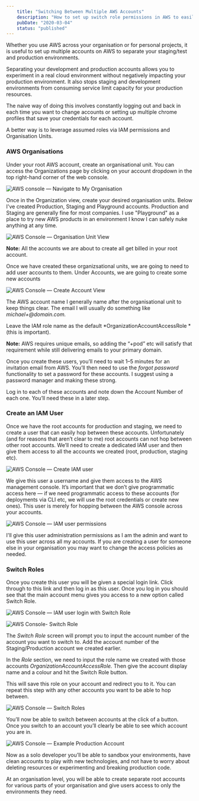 ```yaml
---
    title: "Switching Between Multiple AWS Accounts"
    description: "How to set up switch role permissions in AWS to easily move between accounts"
    pubDate: "2020-03-04"
    status: "published"
---
```

Whether you use AWS across your organisation or for personal projects, it is useful to set up multiple accounts on
AWS to separate your staging/test and production environments.

Separating your development and production accounts allows you to experiment in a real cloud environment without
negatively impacting your production environment. It also stops staging and development environments from consuming
service limit capacity for your production resources.

The naive way of doing this involves constantly logging out and back in each time you want to change accounts or
setting up multiple chrome profiles that save your credentials for each account.

A better way is to leverage assumed roles via IAM permissions and Organisation Units.


### AWS Organisations

Under your root AWS account, create an organisational unit. You can access the Organizations page by clicking on
your account dropdown in the top right-hand corner of the web console.

![AWS console — Navigate to My Organisation](https://cdn-images-1.medium.com/max/5312/1*wotQ528ngauzVHzx9LVP8g.png)

Once in the Organization view, create your desired organisation units. Below I've created Production, Staging and
Playground accounts. Production and Staging are generally fine for most companies. I use "Playground" as a place to
try new AWS products in an environment I know I can safely nuke anything at any time.

![AWS Console — Organisation Unit View](https://cdn-images-1.medium.com/max/4084/1*5kjJHMDp6to2vbwduQOuFg.png)

**Note:** All the accounts we are about to create all get billed in your root account.

Once we have created these organizsational units, we are going to need to add user accounts to them. Under Accounts,
we are going to create some new accounts

![AWS Console — Create Account View](https://cdn-images-1.medium.com/max/4148/1*-kgPDyVEvA7-hF-jN4kr0Q.png)

The AWS account name I generally name after the organisational unit to keep things clear. The email I will usually
do something like *michael+<environment>@domain.com.*

Leave the IAM role name as the default *OrganizationAccountAccessRole *(this is important).

**Note:** AWS requires unique emails, so adding the “+pod” etc will satisfy that requirement while still delivering
emails to your primary domain.

Once you create these users, you’ll need to wait 1–5 minutes for an invitation email from AWS. You’ll then need to
use the *forgot password* functionality to set a password for these accounts. I suggest using a password manager and
making these strong.

Log in to each of these accounts and note down the Account Number of each one. You’ll need these in a later step.

### Create an IAM User

Once we have the root accounts for production and staging, we need to create a user that can easily hop between
these accounts. Unfortunately (and for reasons that aren’t clear to me) root accounts can not hop between other root
accounts. We’ll need to create a dedicated IAM user and then give them access to all the accounts we created (root,
production, staging etc).

![AWS Console — Create IAM user](https://cdn-images-1.medium.com/max/4196/1*H4xsRc4e1HMGp2BZ38Txzw.png)

We give this user a username and give them access to the AWS management console. It’s important that we don’t give
programmatic access here — if we need programmatic access to these accounts (for deployments via CLI etc, we will
use the root credentials or create new ones). This user is merely for hopping between the AWS console across your
accounts.

![AWS Console — IAM user permissions](https://cdn-images-1.medium.com/max/4276/1*wJR-Qqz0VMXrmkZgdy6BqA.png)

I'll give this user administration permissions as I am the admin and want to use this user across all my accounts.
If you are creating a user for someone else in your organisation you may want to change the access policies as needed.

### Switch Roles

Once you create this user you will be given a special login link. Click through to this link and then log in as this
user. Once you log in you should see that the main account menu gives you access to a new option called Switch Role.

![AWS Console — IAM user login with Switch Role](https://cdn-images-1.medium.com/max/5888/1*F-wTXK0vdWEAC1-Xl6A94A.png)

![AWS Console- Switch Role](https://cdn-images-1.medium.com/max/5448/1*2PguwsfVzk9tbpfQlnBuYw.png)

The *Switch Role* screen will prompt you to input the account number of the account you want to switch to. Add the
account number of the Staging/Production account we created earlier.

In the *Role* section, we need to input the role name we created with those accounts *OrganizationAccountAccessRole.*
Then give the account display name and a colour and hit the Switch Role button.

This will save this role on your account and redirect you to it. You can repeat this step with any other accounts
you want to be able to hop between.

![AWS Console — Switch Roles](https://cdn-images-1.medium.com/max/6096/1*oZWSJSLsNPz7f4NixoMywQ.png)

You’ll now be able to switch between accounts at the click of a button. Once you switch to an account you’ll clearly
be able to see which account you are in.

![AWS Console — Example Production Account](https://cdn-images-1.medium.com/max/6136/1*EU2suiGDh9GABTqCEWH7yA.png)

Now as a solo developer you’ll be able to sandbox your environments, have clean accounts to play with new
technologies, and not have to worry about deleting resources or experimenting and breaking production code.

At an organisation level, you will be able to create separate root accounts for various parts of your organisation
and give users access to only the environments they need.
